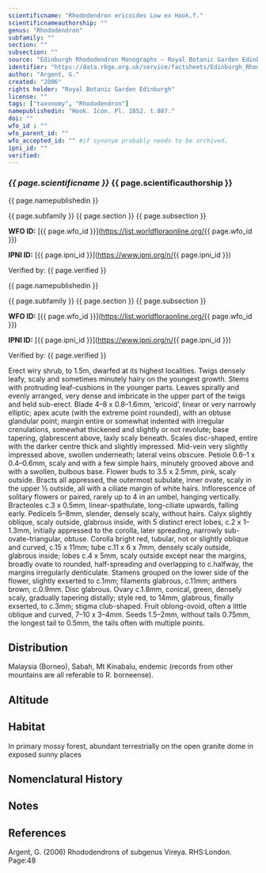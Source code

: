 ```yaml
---
scientificname: "Rhododendron ericoides Low ex Hook.f."
scientificnameauthorship: ""
genus: "Rhododendron"
subfamily: ""
section: ""
subsection: ""
source: "Edinburgh Rhododendron Monographs – Royal Botanic Garden Edinburgh"
identifier: "https://data.rbge.org.uk/service/factsheets/Edinburgh_Rhododendron_Monographs.xhtml"
author: "Argent, G."
created: "2006"
rights holder: "Royal Botanic Garden Edinburgh"
license: ""
tags: ["taxonomy", "Rhododendron"]
namepublishedin: "Hook. Icon. Pl. 1852. t.887."
doi: ""
wfo_id : ""
wfo_parent_id: ""
wfo_accepted_id: "" #if synonym probably needs to be archived.                      
ipni_id: ""
verified:
---
```

### _{{ page.scientificname }}_ {{ page.scientificauthorship }}
 {{ page.namepublishedin }}

{{ page.subfamily }} {{ page.section }} {{ page.subsection }}

**WFO ID:** [{{ page.wfo_id }}](https://list.worldfloraonline.org/{{ page.wfo_id }})

**IPNI ID:** [{{ page.ipni_id }}](https://www.ipni.org/n/{{ page.ipni_id }})

Verified by: {{ page.verified }}

 {{ page.namepublishedin }}

{{ page.subfamily }} {{ page.section }} {{ page.subsection }}

**WFO ID:** [{{ page.wfo_id }}](https://list.worldfloraonline.org/{{ page.wfo_id }})

**IPNI ID:** [{{ page.ipni_id }}](https://www.ipni.org/n/{{ page.ipni_id }})

Verified by: {{ page.verified }}



Erect wiry shrub, to 1.5m, dwarfed at its highest localities. Twigs densely leafy, scaly and sometimes minutely hairy on the youngest growth. Stems with protruding leaf-cushions in the younger parts. Leaves spirally and evenly arranged, very dense and imbricate in the upper part of the twigs and held sub-erect. Blade 4–8 x 0.8–1.6mm, ‘ericoid’, linear or very narrowly elliptic; apex acute (with the extreme point rounded), with an obtuse glandular point; margin entire or somewhat indented with irregular crenulations, somewhat thickened and slightly or not revolute; base tapering, glabrescent above, laxly scaly beneath. Scales disc-shaped, entire with the darker centre thick and slightly impressed. Mid-vein very slightly impressed above, swollen underneath; lateral veins obscure. Petiole 0.6–1 x 0.4–0.6mm, scaly and with a few simple hairs, minutely grooved above and with a swollen, bulbous base. Flower buds to 3.5 x 2.5mm, pink, scaly outside. Bracts all appressed, the outermost subulate, inner ovate, scaly in the upper ½ outside, all with a ciliate margin of white hairs. Inflorescence of solitary flowers or paired, rarely up to 4 in an umbel, hanging vertically. Bracteoles c.3 x 0.5mm, linear-spathulate, long-ciliate upwards, falling early. Pedicels 5–8mm, slender, densely scaly, without hairs. Calyx slightly oblique, scaly outside, glabrous inside, with 5 distinct erect lobes, c.2 x 1–1.3mm, initially appressed to the corolla, later spreading, narrowly sub-ovate-triangular, obtuse. Corolla bright red, tubular, not or slightly oblique and curved, c.15 x 11mm; tube c.11 x 6 x 7mm, densely scaly outside, glabrous inside; lobes c.4 x 5mm, scaly outside except near the margins, broadly ovate to rounded, half-spreading and overlapping to c.halfway, the margins irregularly denticulate. Stamens grouped on the lower side of the flower, slightly exserted to c.1mm; filaments glabrous, c.11mm; anthers brown, c.0.9mm. Disc glabrous. Ovary c.1.8mm, conical, green, densely scaly, gradually tapering distally; style red, to 14mm, glabrous, finally exserted, to c.3mm; stigma club-shaped. Fruit oblong-ovoid, often a little oblique and curved, 7–10 x 3–4mm. Seeds 1.5–2mm, without tails 0.75mm, the longest tail to 0.5mm, the tails often with multiple points.

## Distribution
Malaysia (Borneo), Sabah, Mt Kinabalu, endemic (records from other mountains are all referable to R. borneense).

## Altitude


## Habitat
In primary mossy forest, abundant terrestrially on the open granite dome in exposed sunny places

## Nomenclatural History

                       
## Notes


## References

Argent, G. (2006) Rhododendrons of subgenus Vireya. RHS:London. Page:48
